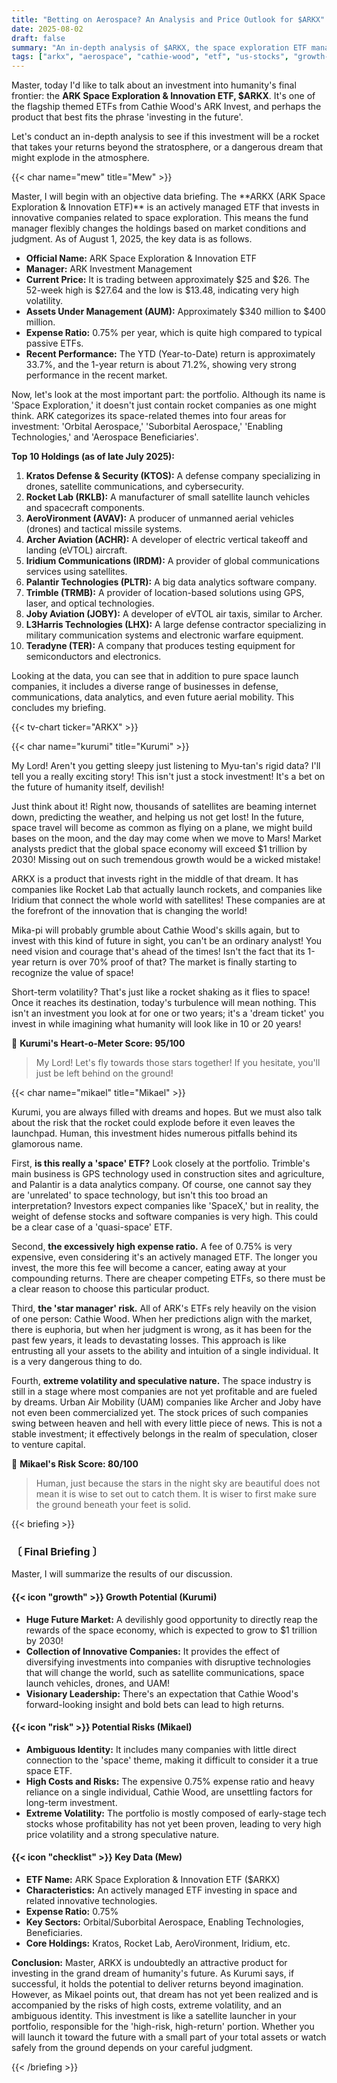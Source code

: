 ```yaml
---
title: "Betting on Aerospace? An Analysis and Price Outlook for $ARKX"
date: 2025-08-02
draft: false
summary: "An in-depth analysis of $ARKX, the space exploration ETF managed by Cathie Wood's ARK Invest. Three girls discuss the growth potential of its portfolio, which invests in various sectors beyond pure space technology—such as defense, communications, and UAM—as well as the criticisms of it being a 'quasi-space ETF' and its high volatility risks."
tags: ["arkx", "aerospace", "cathie-wood", "etf", "us-stocks", "growth-stocks"]
---
```


<p>Master, today I'd like to talk about an investment into humanity's final frontier: the <strong>ARK Space Exploration & Innovation ETF, $ARKX</strong>. It's one of the flagship themed ETFs from Cathie Wood's ARK Invest, and perhaps the product that best fits the phrase 'investing in the future'.</p>
<p>Let's conduct an in-depth analysis to see if this investment will be a rocket that takes your returns beyond the stratosphere, or a dangerous dream that might explode in the atmosphere.</p>

{{< char name="mew" title="Mew" >}}
<p>Master, I will begin with an objective data briefing. The **ARKX (ARK Space Exploration & Innovation ETF)** is an actively managed ETF that invests in innovative companies related to space exploration. This means the fund manager flexibly changes the holdings based on market conditions and judgment. As of August 1, 2025, the key data is as follows.</p>
<ul>
    <li><strong>Official Name:</strong> ARK Space Exploration & Innovation ETF</li>
    <li><strong>Manager:</strong> ARK Investment Management</li>
    <li><strong>Current Price:</strong> It is trading between approximately $25 and $26. The 52-week high is $27.64 and the low is $13.48, indicating very high volatility.</li>
    <li><strong>Assets Under Management (AUM):</strong> Approximately $340 million to $400 million.</li>
    <li><strong>Expense Ratio:</strong> 0.75% per year, which is quite high compared to typical passive ETFs.</li>
    <li><strong>Recent Performance:</strong> The YTD (Year-to-Date) return is approximately 33.7%, and the 1-year return is about 71.2%, showing very strong performance in the recent market.</li>
</ul>
<p>Now, let's look at the most important part: the portfolio. Although its name is 'Space Exploration,' it doesn't just contain rocket companies as one might think. ARK categorizes its space-related themes into four areas for investment: 'Orbital Aerospace,' 'Suborbital Aerospace,' 'Enabling Technologies,' and 'Aerospace Beneficiaries'.</p>
<p><strong>Top 10 Holdings (as of late July 2025):</strong></p>
<ol>
    <li><strong>Kratos Defense & Security (KTOS):</strong> A defense company specializing in drones, satellite communications, and cybersecurity.</li>
    <li><strong>Rocket Lab (RKLB):</strong> A manufacturer of small satellite launch vehicles and spacecraft components.</li>
    <li><strong>AeroVironment (AVAV):</strong> A producer of unmanned aerial vehicles (drones) and tactical missile systems.</li>
    <li><strong>Archer Aviation (ACHR):</strong> A developer of electric vertical takeoff and landing (eVTOL) aircraft.</li>
    <li><strong>Iridium Communications (IRDM):</strong> A provider of global communications services using satellites.</li>
    <li><strong>Palantir Technologies (PLTR):</strong> A big data analytics software company.</li>
    <li><strong>Trimble (TRMB):</strong> A provider of location-based solutions using GPS, laser, and optical technologies.</li>
    <li><strong>Joby Aviation (JOBY):</strong> A developer of eVTOL air taxis, similar to Archer.</li>
    <li><strong>L3Harris Technologies (LHX):</strong> A large defense contractor specializing in military communication systems and electronic warfare equipment.</li>
    <li><strong>Teradyne (TER):</strong> A company that produces testing equipment for semiconductors and electronics.</li>
</ol>
<p>Looking at the data, you can see that in addition to pure space launch companies, it includes a diverse range of businesses in defense, communications, data analytics, and even future aerial mobility. This concludes my briefing.</p>

{{< tv-chart ticker="ARKX" >}}

{{< char name="kurumi" title="Kurumi" >}}
<p>My Lord! Aren't you getting sleepy just listening to Myu-tan's rigid data? I'll tell you a really exciting story! This isn't just a stock investment! It's a bet on the future of humanity itself, devilish!</p>
<p>Just think about it! Right now, thousands of satellites are beaming internet down, predicting the weather, and helping us not get lost! In the future, space travel will become as common as flying on a plane, we might build bases on the moon, and the day may come when we move to Mars! Market analysts predict that the global space economy will exceed $1 trillion by 2030! Missing out on such tremendous growth would be a wicked mistake!</p>
<p>ARKX is a product that invests right in the middle of that dream. It has companies like Rocket Lab that actually launch rockets, and companies like Iridium that connect the whole world with satellites! These companies are at the forefront of the innovation that is changing the world!</p>
<p>Mika-pi will probably grumble about Cathie Wood's skills again, but to invest with this kind of future in sight, you can't be an ordinary analyst! You need vision and courage that's ahead of the times! Isn't the fact that its 1-year return is over 70% proof of that? The market is finally starting to recognize the value of space!</p>
<p>Short-term volatility? That's just like a rocket shaking as it flies to space! Once it reaches its destination, today's turbulence will mean nothing. This isn't an investment you look at for one or two years; it's a 'dream ticket' you invest in while imagining what humanity will look like in 10 or 20 years!</p>

<p>💖 <strong>Kurumi's Heart-o-Meter Score: 95/100</strong><br>
<blockquote>My Lord! Let's fly towards those stars together! If you hesitate, you'll just be left behind on the ground!</p>
</blockquote>

{{< char name="mikael" title="Mikael" >}}
<p>Kurumi, you are always filled with dreams and hopes. But we must also talk about the risk that the rocket could explode before it even leaves the launchpad. Human, this investment hides numerous pitfalls behind its glamorous name.</p>
<p>First, <strong>is this really a 'space' ETF?</strong> Look closely at the portfolio. Trimble's main business is GPS technology used in construction sites and agriculture, and Palantir is a data analytics company. Of course, one cannot say they are 'unrelated' to space technology, but isn't this too broad an interpretation? Investors expect companies like 'SpaceX,' but in reality, the weight of defense stocks and software companies is very high. This could be a clear case of a 'quasi-space' ETF.</p>
<p>Second, <strong>the excessively high expense ratio.</strong> A fee of 0.75% is very expensive, even considering it's an actively managed ETF. The longer you invest, the more this fee will become a cancer, eating away at your compounding returns. There are cheaper competing ETFs, so there must be a clear reason to choose this particular product.</p>
<p>Third, <strong>the 'star manager' risk.</strong> All of ARK's ETFs rely heavily on the vision of one person: Cathie Wood. When her predictions align with the market, there is euphoria, but when her judgment is wrong, as it has been for the past few years, it leads to devastating losses. This approach is like entrusting all your assets to the ability and intuition of a single individual. It is a very dangerous thing to do.</p>
<p>Fourth, <strong>extreme volatility and speculative nature.</strong> The space industry is still in a stage where most companies are not yet profitable and are fueled by dreams. Urban Air Mobility (UAM) companies like Archer and Joby have not even been commercialized yet. The stock prices of such companies swing between heaven and hell with every little piece of news. This is not a stable investment; it effectively belongs in the realm of speculation, closer to venture capital.</p>

<p>🚨 <strong>Mikael's Risk Score: 80/100</strong><br>
<blockquote>Human, just because the stars in the night sky are beautiful does not mean it is wise to set out to catch them. It is wiser to first make sure the ground beneath your feet is solid.</p>
</blockquote>

{{< briefing >}}
<h3><strong>〔 Final Briefing 〕</strong></h3>
<p>Master, I will summarize the results of our discussion.</p>

<h4><span class="svg-icon">{{< icon "growth" >}}</span> Growth Potential (Kurumi)</h4>
<ul>
    <li><strong>Huge Future Market:</strong> A devilishly good opportunity to directly reap the rewards of the space economy, which is expected to grow to $1 trillion by 2030!</li>
    <li><strong>Collection of Innovative Companies:</strong> It provides the effect of diversifying investments into companies with disruptive technologies that will change the world, such as satellite communications, space launch vehicles, drones, and UAM!</li>
    <li><strong>Visionary Leadership:</strong> There's an expectation that Cathie Wood's forward-looking insight and bold bets can lead to high returns.</li>
</ul>

<h4><span class="svg-icon">{{< icon "risk" >}}</span> Potential Risks (Mikael)</h4>
<ul>
    <li><strong>Ambiguous Identity:</strong> It includes many companies with little direct connection to the 'space' theme, making it difficult to consider it a true space ETF.</li>
    <li><strong>High Costs and Risks:</strong> The expensive 0.75% expense ratio and heavy reliance on a single individual, Cathie Wood, are unsettling factors for long-term investment.</li>
    <li><strong>Extreme Volatility:</strong> The portfolio is mostly composed of early-stage tech stocks whose profitability has not yet been proven, leading to very high price volatility and a strong speculative nature.</li>
</ul>

<h4><span class="svg-icon">{{< icon "checklist" >}}</span> Key Data (Mew)</h4>
<ul>
    <li><strong>ETF Name:</strong> ARK Space Exploration & Innovation ETF ($ARKX)</li>
    <li><strong>Characteristics:</strong> An actively managed ETF investing in space and related innovative technologies.</li>
    <li><strong>Expense Ratio:</strong> 0.75%</li>
    <li><strong>Key Sectors:</strong> Orbital/Suborbital Aerospace, Enabling Technologies, Beneficiaries.</li>
    <li><strong>Core Holdings:</strong> Kratos, Rocket Lab, AeroVironment, Iridium, etc.</li>
</ul>

<div class="final-conclusion">
    <p><strong>Conclusion:</strong> Master, ARKX is undoubtedly an attractive product for investing in the grand dream of humanity's future. As Kurumi says, if successful, it holds the potential to deliver returns beyond imagination. However, as Mikael points out, that dream has not yet been realized and is accompanied by the risks of high costs, extreme volatility, and an ambiguous identity. This investment is like a satellite launcher in your portfolio, responsible for the 'high-risk, high-return' portion. Whether you will launch it toward the future with a small part of your total assets or watch safely from the ground depends on your careful judgment.</p>
</div>
{{< /briefing >}}